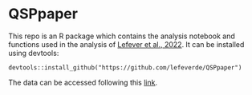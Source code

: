 # QSPpaper
This repo is an R package which contains the analysis notebook and functions used in the analysis of [Lefever et al., 2022](). It can be installed using devtools:
```{R}
devtools::install_github("https://github.com/lefeverde/QSPpaper")
```
The data can be accessed following this [link]().
